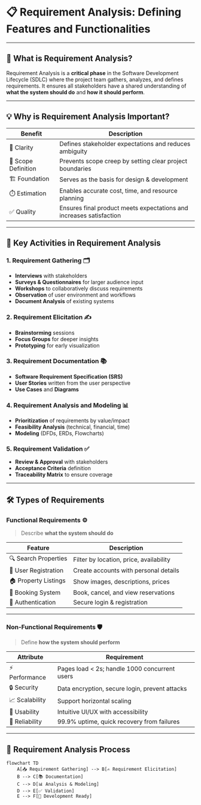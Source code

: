 # 📋 Requirement Analysis: Defining Features and Functionalities  

---

## 📌 What is Requirement Analysis?  
Requirement Analysis is a **critical phase** in the Software Development Lifecycle (SDLC) where the project team gathers, analyzes, and defines requirements. It ensures all stakeholders have a shared understanding of **what the system should do** and **how it should perform**.  

---

## 💡 Why is Requirement Analysis Important?  

| Benefit | Description |
|---------|-------------|
| 🎯 Clarity | Defines stakeholder expectations and reduces ambiguity |
| 📐 Scope Definition | Prevents scope creep by setting clear project boundaries |
| 🏗️ Foundation | Serves as the basis for design & development |
| ⏱️ Estimation | Enables accurate cost, time, and resource planning |
| ✅ Quality | Ensures final product meets expectations and increases satisfaction |

---

## 🔑 Key Activities in Requirement Analysis  

### 1. Requirement Gathering 🗂️  
- **Interviews** with stakeholders  
- **Surveys & Questionnaires** for larger audience input  
- **Workshops** to collaboratively discuss requirements  
- **Observation** of user environment and workflows  
- **Document Analysis** of existing systems  

### 2. Requirement Elicitation ✍️  
- **Brainstorming** sessions  
- **Focus Groups** for deeper insights  
- **Prototyping** for early visualization  

### 3. Requirement Documentation 📚  
- **Software Requirement Specification (SRS)**  
- **User Stories** written from the user perspective  
- **Use Cases** and **Diagrams**  

### 4. Requirement Analysis and Modeling 📊  
- **Prioritization** of requirements by value/impact  
- **Feasibility Analysis** (technical, financial, time)  
- **Modeling** (DFDs, ERDs, Flowcharts)  

### 5. Requirement Validation ✅  
- **Review & Approval** with stakeholders  
- **Acceptance Criteria** definition  
- **Traceability Matrix** to ensure coverage  

---

## 🛠️ Types of Requirements  

### Functional Requirements ⚙️  
> Describe **what the system should do**  

| Feature | Description |
|---------|-------------|
| 🔍 Search Properties | Filter by location, price, availability |
| 📝 User Registration | Create accounts with personal details |
| 🏠 Property Listings | Show images, descriptions, prices |
| 📅 Booking System | Book, cancel, and view reservations |
| 🔑 Authentication | Secure login & registration |

---

### Non-Functional Requirements 🛡️  
> Define **how the system should perform**  

| Attribute | Requirement |
|-----------|-------------|
| ⚡ Performance | Pages load < 2s; handle 1000 concurrent users |
| 🔒 Security | Data encryption, secure login, prevent attacks |
| 📈 Scalability | Support horizontal scaling |
| 🎨 Usability | Intuitive UI/UX with accessibility |
| 🔄 Reliability | 99.9% uptime, quick recovery from failures |

---

## 🔄 Requirement Analysis Process  

```mermaid
flowchart TD
    A[📥 Requirement Gathering] --> B[✍️ Requirement Elicitation]
    B --> C[📚 Documentation]
    C --> D[📊 Analysis & Modeling]
    D --> E[✅ Validation]
    E --> F[🚀 Development Ready]
